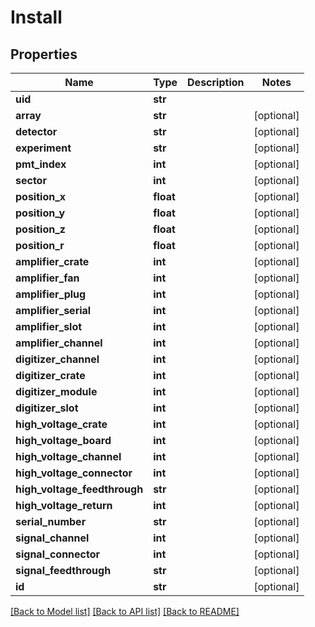 # Install

## Properties
Name | Type | Description | Notes
------------ | ------------- | ------------- | -------------
**uid** | **str** |  | 
**array** | **str** |  | [optional] 
**detector** | **str** |  | [optional] 
**experiment** | **str** |  | [optional] 
**pmt_index** | **int** |  | [optional] 
**sector** | **int** |  | [optional] 
**position_x** | **float** |  | [optional] 
**position_y** | **float** |  | [optional] 
**position_z** | **float** |  | [optional] 
**position_r** | **float** |  | [optional] 
**amplifier_crate** | **int** |  | [optional] 
**amplifier_fan** | **int** |  | [optional] 
**amplifier_plug** | **int** |  | [optional] 
**amplifier_serial** | **int** |  | [optional] 
**amplifier_slot** | **int** |  | [optional] 
**amplifier_channel** | **int** |  | [optional] 
**digitizer_channel** | **int** |  | [optional] 
**digitizer_crate** | **int** |  | [optional] 
**digitizer_module** | **int** |  | [optional] 
**digitizer_slot** | **int** |  | [optional] 
**high_voltage_crate** | **int** |  | [optional] 
**high_voltage_board** | **int** |  | [optional] 
**high_voltage_channel** | **int** |  | [optional] 
**high_voltage_connector** | **int** |  | [optional] 
**high_voltage_feedthrough** | **str** |  | [optional] 
**high_voltage_return** | **int** |  | [optional] 
**serial_number** | **str** |  | [optional] 
**signal_channel** | **int** |  | [optional] 
**signal_connector** | **int** |  | [optional] 
**signal_feedthrough** | **str** |  | [optional] 
**id** | **str** |  | [optional] 

[[Back to Model list]](../README.md#documentation-for-models) [[Back to API list]](../README.md#documentation-for-api-endpoints) [[Back to README]](../README.md)


